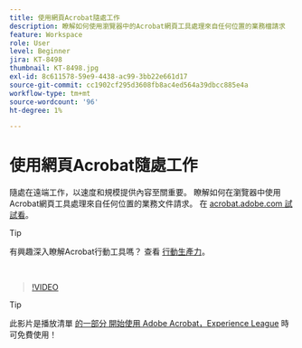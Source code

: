 ```yaml
---
title: 使用網頁Acrobat隨處工作
description: 瞭解如何使用瀏覽器中的Acrobat網頁工具處理來自任何位置的業務檔請求
feature: Workspace
role: User
level: Beginner
jira: KT-8498
thumbnail: KT-8498.jpg
exl-id: 8c611578-59e9-4438-ac99-3bb22e661d17
source-git-commit: cc1902cf295d3608fb8ac4ed564a39dbcc885e4a
workflow-type: tm+mt
source-wordcount: '96'
ht-degree: 1%

---
```


# 使用網頁Acrobat隨處工作

隨處在遠端工作，以速度和規模提供內容至關重要。 瞭解如何在瀏覽器中使用Acrobat網頁工具處理來自任何位置的業務文件請求。 在 [acrobat.adobe.com 試試看](https://acrobat.adobe.com/tw/zh/)。

>[!TIP]
>
>有興趣深入瞭解Acrobat行動工具嗎？ 查看 [行動生產力](productivity.md)。

<br>

>[!VIDEO](https://video.tv.adobe.com/v/337436?enablevpops&quality=12&learn=on&hidetitle=true)

>[!TIP]
>
>此影片是播放清單 [的一部分 開始使用 Adobe Acrobat，Experience League](https://experienceleague.adobe.com/zh-hant/playlists/acrobat-get-started-business-users) 時可免費使用！

